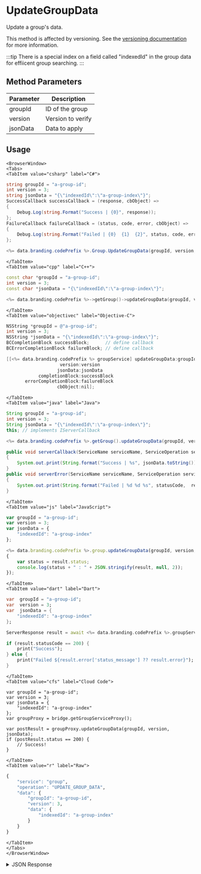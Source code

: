 # UpdateGroupData

Update a group's data.

This method is affected by versioning. See the [versioning documentation](/api/appendix/version) for more information.

:::tip
There is a special index on a field called "indexedId" in the group data for effiicent group searching.
:::

<PartialServop service_name="group" operation_name="UPDATE_GROUP_DATA" />

## Method Parameters

| Parameter | Description       |
| --------- | ----------------- |
| groupId   | ID of the group   |
| version   | Version to verify |
| jsonData  | Data to apply     |

## Usage

```mdx-code-block
<BrowserWindow>
<Tabs>
<TabItem value="csharp" label="C#">
```

```csharp
string groupId = "a-group-id";
int version = 3;
string jsonData = "{\"indexedId\":\"a-group-index\"}";
SuccessCallback successCallback = (response, cbObject) =>
{
    Debug.Log(string.Format("Success | {0}", response));
};
FailureCallback failureCallback = (status, code, error, cbObject) =>
{
    Debug.Log(string.Format("Failed | {0}  {1}  {2}", status, code, error));
};

<%= data.branding.codePrefix %>.Group.UpdateGroupData(groupId, version, jsonData, successCallback, failureCallback);
```

```mdx-code-block
</TabItem>
<TabItem value="cpp" label="C++">
```

```cpp
const char *groupId = "a-group-id";
int version = 3;
const char *jsonData = "{\"indexedId\":\"a-group-index\"}";

<%= data.branding.codePrefix %>->getGroup()->updateGroupData(groupId, version, jsonData, this);
```

```mdx-code-block
</TabItem>
<TabItem value="objectivec" label="Objective-C">
```

```objectivec
NSString *groupId = @"a-group-id";
int version = 3;
NSString *jsonData = "{\"indexedId\":\"a-group-index\"}";
BCCompletionBlock successBlock;      // define callback
BCErrorCompletionBlock failureBlock; // define callback

[[<%= data.branding.codePrefix %> groupService] updateGroupData:groupId
                    version:version
                   jsonData:jsonData
            completionBlock:successBlock
       errorCompletionBlock:failureBlock
                   cbObject:nil];
```

```mdx-code-block
</TabItem>
<TabItem value="java" label="Java">
```

```java
String groupId = "a-group-id";
int version = 3;
String jsonData = "{\"indexedId\":\"a-group-index\"}";
this; // implements IServerCallback

<%= data.branding.codePrefix %>.getGroup().updateGroupData(groupId, version, jsonData, this);

public void serverCallback(ServiceName serviceName, ServiceOperation serviceOperation, JSONObject jsonData)
{
    System.out.print(String.format("Success | %s", jsonData.toString()));
}
public void serverError(ServiceName serviceName, ServiceOperation serviceOperation, int statusCode, int reasonCode, String jsonError)
{
    System.out.print(String.format("Failed | %d %d %s", statusCode,  reasonCode, jsonError.toString()));
}
```

```mdx-code-block
</TabItem>
<TabItem value="js" label="JavaScript">
```

```javascript
var groupId = "a-group-id";
var version = 3;
var jsonData = {
    "indexedId": "a-group-index"
};

<%= data.branding.codePrefix %>.group.updateGroupData(groupId, version, jsonData, result =>
{
	var status = result.status;
	console.log(status + " : " + JSON.stringify(result, null, 2));
});
```

```mdx-code-block
</TabItem>
<TabItem value="dart" label="Dart">
```

```dart
var  groupId = "a-group-id";
var  version = 3;
var  jsonData = {
    "indexedId": "a-group-index"
};

ServerResponse result = await <%= data.branding.codePrefix %>.groupService.updateGroupData(groupId:groupId, version:version, data:jsonData);

if (result.statusCode == 200) {
    print("Success");
} else {
    print("Failed ${result.error['status_message'] ?? result.error}");
}
```

```mdx-code-block
</TabItem>
<TabItem value="cfs" label="Cloud Code">
```

```cfscript
var groupId = "a-group-id";
var version = 3;
var jsonData = {
    "indexedId": "a-group-index"
};
var groupProxy = bridge.getGroupServiceProxy();

var postResult = groupProxy.updateGroupData(groupId, version, jsonData);
if (postResult.status == 200) {
    // Success!
}
```

```mdx-code-block
</TabItem>
<TabItem value="r" label="Raw">
```

```r
{
	"service": "group",
	"operation": "UPDATE_GROUP_DATA",
	"data": {
		"groupId": "a-group-id",
		"version": 3,
		"data": {
            "indexedId": "a-group-index"
        }
	}
}
```

```mdx-code-block
</TabItem>
</Tabs>
</BrowserWindow>
```

<details>
<summary>JSON Response</summary>

```json
{
    "data": {
        "gameId": "13229",
        "groupId": "d373ff92-3327-4176-85ed-3565a09c43fa",
        "ownerId": "ec52d988-3515-4032-a8fd-acc48e985792",
        "name": "agroup",
        "groupType": "group11",
        "createdAt": 1605155742940,
        "updatedAt": 1671123804120,
        "members": {
            "79ab573d-459e-42ce-ac65-c2fe8e81a3ae": {
                "role": "MEMBER",
                "attributes": {
                    "groupatt": "groupattvalue"
                }
            },
            "32902825-37a1-43e2-89b7-47e849b1ec4b": {
                "role": "MEMBER",
                "attributes": {}
            },
            "ec52d988-3515-4032-a8fd-acc48e985792": {
                "role": "OWNER",
                "attributes": {}
            },
            "cd0356bd-ab7f-4fd7-bc58-9422cd3a2a59": {
                "role": "MEMBER",
                "attributes": {}
            },
            "8f9f8269-ad3e-4e3d-bc2a-3dd31afb0b17": {
                "role": "MEMBER",
                "attributes": {}
            },
            "8bd564a7-3f91-4a98-a4b3-43cd7d266133": {
                "role": "MEMBER",
                "attributes": {}
            },
            "336f36be-da11-4457-bda6-ccecd47b63e3": {
                "role": "MEMBER",
                "attributes": {}
            },
            "1e8c17bf-ede9-4976-b147-b44bd2da6817": {
                "role": "MEMBER",
                "attributes": {}
            }
        },
        "pendingMembers": {},
        "version": 5,
        "summaryData": {},
        "isOpenGroup": true,
        "defaultMemberAttributes": {},
        "memberCount": 8,
        "invitedPendingMemberCount": 0,
        "requestingPendingMemberCount": 0,
        "acl": {
            "member": 2,
            "other": 0
        }
    },
    "status": 200
}
```

</details>
